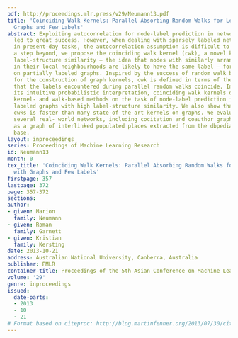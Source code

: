 ```yaml
---
pdf: http://proceedings.mlr.press/v29/Neumann13.pdf
title: 'Coinciding Walk Kernels: Parallel Absorbing Random Walks for Learning with
  Graphs and Few Labels'
abstract: Exploiting autocorrelation for node-label prediction in networked data has
  led to great success. However, when dealing with sparsely labeled networks, common
  in present-day tasks, the autocorrelation assumption is difficult to exploit. Taking
  a step beyond, we propose the coinciding walk kernel (cwk), a novel kernel leveraging
  label-structure similarity – the idea that nodes with similarly arranged labels
  in their local neighbourhoods are likely to have the same label – for learning problems
  on partially labeled graphs. Inspired by the success of random walk based schemes
  for the construction of graph kernels, cwk is defined in terms of the probability
  that the labels encountered during parallel random walks coincide. In addition to
  its intuitive probabilistic interpretation, coinciding walk kernels outperform existing
  kernel- and walk-based methods on the task of node-label prediction in sparsely
  labeled graphs with high label-structure similarity. We also show that computing
  cwks is faster than many state-of-the-art kernels on graphs. We evaluate cwks on
  several real- world networks, including cocitation and coauthor graphs, as well
  as a graph of interlinked populated places extracted from the dbpedia knowledge
  base.
layout: inproceedings
series: Proceedings of Machine Learning Research
id: Neumann13
month: 0
tex_title: 'Coinciding Walk Kernels: Parallel Absorbing Random Walks for Learning
  with Graphs and Few Labels'
firstpage: 357
lastpage: 372
page: 357-372
sections: 
author:
- given: Marion
  family: Neumann
- given: Roman
  family: Garnett
- given: Kristian
  family: Kersting
date: 2013-10-21
address: Australian National University, Canberra, Australia
publisher: PMLR
container-title: Proceedings of the 5th Asian Conference on Machine Learning
volume: '29'
genre: inproceedings
issued:
  date-parts:
  - 2013
  - 10
  - 21
# Format based on citeproc: http://blog.martinfenner.org/2013/07/30/citeproc-yaml-for-bibliographies/
---
```

